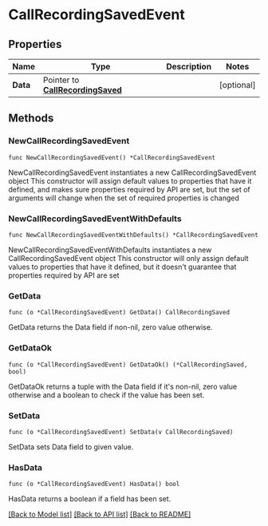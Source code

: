 # CallRecordingSavedEvent

## Properties

Name | Type | Description | Notes
------------ | ------------- | ------------- | -------------
**Data** | Pointer to [**CallRecordingSaved**](CallRecordingSaved.md) |  | [optional] 

## Methods

### NewCallRecordingSavedEvent

`func NewCallRecordingSavedEvent() *CallRecordingSavedEvent`

NewCallRecordingSavedEvent instantiates a new CallRecordingSavedEvent object
This constructor will assign default values to properties that have it defined,
and makes sure properties required by API are set, but the set of arguments
will change when the set of required properties is changed

### NewCallRecordingSavedEventWithDefaults

`func NewCallRecordingSavedEventWithDefaults() *CallRecordingSavedEvent`

NewCallRecordingSavedEventWithDefaults instantiates a new CallRecordingSavedEvent object
This constructor will only assign default values to properties that have it defined,
but it doesn't guarantee that properties required by API are set

### GetData

`func (o *CallRecordingSavedEvent) GetData() CallRecordingSaved`

GetData returns the Data field if non-nil, zero value otherwise.

### GetDataOk

`func (o *CallRecordingSavedEvent) GetDataOk() (*CallRecordingSaved, bool)`

GetDataOk returns a tuple with the Data field if it's non-nil, zero value otherwise
and a boolean to check if the value has been set.

### SetData

`func (o *CallRecordingSavedEvent) SetData(v CallRecordingSaved)`

SetData sets Data field to given value.

### HasData

`func (o *CallRecordingSavedEvent) HasData() bool`

HasData returns a boolean if a field has been set.


[[Back to Model list]](../README.md#documentation-for-models) [[Back to API list]](../README.md#documentation-for-api-endpoints) [[Back to README]](../README.md)


